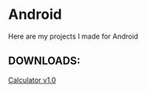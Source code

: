 # Android

Here are my projects I made for Android

## DOWNLOADS:
[Calculator v1.0](https://github.com/isiddharthasharma/Android/releases/tag/1.0)

